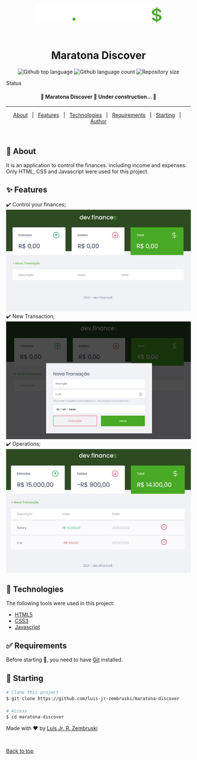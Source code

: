 <div align="center" id="top"> 
  <img src="./assets/logo.svg" alt="Maratona Discover" />

&#xa0;

</div>

<h1 align="center">Maratona Discover</h1>

<p align="center">
  <img alt="Github top language" src="https://img.shields.io/github/languages/top/luis-jr-zembruski/maratona-discover?color=56BEB8">

  <img alt="Github language count" src="https://img.shields.io/github/languages/count/luis-jr-zembruski/maratona-discover?color=56BEB8">

  <img alt="Repository size" src="https://img.shields.io/github/repo-size/luis-jr-zembruski/maratona-discover?color=56BEB8">

</p>

Status

<h4 align="center">
	🚧  Maratona Discover 🚀 Under construction...  🚧
</h4>

<hr>

<p align="center">
  <a href="#dart-about">About</a> &#xa0; | &#xa0; 
  <a href="#sparkles-features">Features</a> &#xa0; | &#xa0;
  <a href="#rocket-technologies">Technologies</a> &#xa0; | &#xa0;
  <a href="#white_check_mark-requirements">Requirements</a> &#xa0; | &#xa0;
  <a href="#checkered_flag-starting">Starting</a> &#xa0; | &#xa0;
  <a href="https://github.com/luis-jr-zembruski" target="_blank">Author</a>
</p>

<br>

## :dart: About

It is an application to control the finances. including income and expenses.
Only HTML, CSS and Javascript were used for this project.

## :sparkles: Features

:heavy_check_mark: Control your finances;\
<img src="./readme/main.jpg" alt="Main image for aplication">
:heavy_check_mark: New Transaction;\
<img src="./readme/new_transaction.jpg" alt="New Transaction">
:heavy_check_mark: Operations;
<img src="./readme/operations.jpg" alt="Operations">

## :rocket: Technologies

The following tools were used in this project:

- [HTML5](https://developer.mozilla.org/pt-BR/docs/Web/HTML)
- [CSS3](https://developer.mozilla.org/pt-BR/docs/Web/CSS)
- [Javascript](https://developer.mozilla.org/pt-BR/docs/Web/JavaScript)

## :white_check_mark: Requirements

Before starting :checkered_flag:, you need to have [Git](https://git-scm.com) installed.

## :checkered_flag: Starting

```bash
# Clone this project
$ git clone https://github.com/luis-jr-zembruski/maratona-discover

# Access
$ cd maratona-discover
```

Made with :heart: by <a href="https://github.com/{{YOUR_GITHUB_USERNAME}}" target="_blank">Luís Jr. R. Zembruski</a>

&#xa0;

<a href="#top">Back to top</a>
